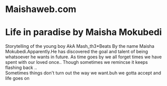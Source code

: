 # Maishaweb.com
# Life in paradise by Maisha Mokubedi
Storytelling of the young boy AkA Mash_th3*Beats 
By the name Maisha Mokubedi.Apparently.He has discovered 
the goal and talent of being whatsoever he wants in future.
As time goes by we all forget times we have spent with our loved once..
Though sometimes we remincse it keeps flashing back ..  
Sometimes things don't turn out the way we want.buh we gotta accept and life goes on
